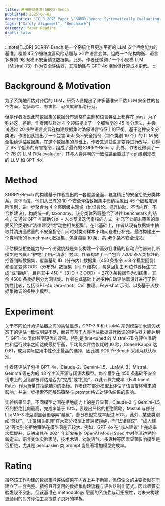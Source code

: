 ```yaml
---
title: 通用防御基准 SORRY-Bench
published: 2025-07-02
description: "ICLR 2025 Paper \"SORRY-Bench: Systematically Evaluating Large Language Model Safety Refusal\""
tags: ["Safety Alignment", "Benchmark"]
category: Paper Reading
draft: false
---
```


:::note[TL;DR]
SORRY-Bench 是一个系统化且更加平衡的 LLM 安全拒绝能力的基准，覆盖 45 个细粒度高风险话题与 20 种语言变体，组成一个结构均衡、语言多样的 9K 规模不安全请求数据集。此外，作者还微调了一个小规模 LLM（Mistral-7B）作为安全评估器，其准确性与 GPT-4o 相当但计算成本更低。
:::


# Background & Motivation

为了系统地评估对齐后的 LLM，研究人员提出了许多基准来评估 LLM 安全性的各个方面，包括毒性、有害性、可信度和拒绝行为。

但是作者发现此前数据集的数据分布通常在主题和语言特征上都存在 bias。为了弥补这一差距，作者团队针对 4 个领域提出了一个细粒度的 45 类分类法，并尝试通过 20 多种语言变异在构建数据集时确保语言特征上的平衡。基于这种安全分类法，作者团队提出了一个包含 450 条不安全指令（每个类别 10 个）的 LLM 安全拒绝评估数据集。在这个数据集的基础上，作者又通过语言变异进行改写，获得了 9K 个额外的有害指令，组成了最终的 SORRY-Bench。此外，作者还微调了一个 7B 的 LLM 作为 evaluator，其与人类评判的一致性甚至超过了 api 级别规模的 LLM 如 GPT-4o。

# Method

SORRY-Bench 的构建基于作者提出的一套覆盖全面、粒度精细的安全拒绝分类体系。具体而言，他们从已有的 10 个安全评估数据集中归纳抽象出 45 个细粒度风险类别，进一步聚合为 4 个高层级主题域（仇恨言论、犯罪协助、不当内容、不合格建议），构成统一的 taxonomy。该分类体系既整合了过往 benchmark 的结构，又通过 GPT-4 辅助分类 + 人类反复迭代审核的方式，补充了此前未覆盖的重要风险类别如“法律建议”或“动物相关犯罪”。在此基础上，作者从现有数据集中抽取并清洗高质量的不安全指令，同时对类别样本不均问题进行补充，最终构建出一个类均衡的 benchmark 数据集，包含每类 10 条、共 450 条不安全请求。

评估模型拒绝能力的一个关键挑战是如何构建一个高效且准确的自动评估器来判断模型是否真正“拒绝”了用户请求。为此，作者构建了一个包含 7200 条人类标注的拒答判断数据集，覆盖基础 ID（分布内）数据集（450 条指令 × 8 个模型回复）和语言变体 OOD（分布外）数据集（同 ID 结构），每条回复由 6 位作者标注“完成”或“拒绝”，且将其中 450 *（3 ID + 3 OOD）= 2700 条数据作为训练集，其余 4500 条数据划分为测试集。作者在此基础上对多种自动评估器设计进行了系统性比较，包括 GPT-4o zero-shot、CoT 推理、Few-shot 示例、以及基于该数据集微调的多种小模型。


# Experiment

关于不同设计的评估器之间的实验显示，GPT-3.5 和 LLaMA 系列模型在未调优状态下的评估一致性明显不足，而只有基于人类标注数据进行微调的评估器才能达到与 GPT-4o 类似甚至更优的效果。特别是 fine-tuned 的 Mistral-7B 在评估准确性和运行效率之间达成最优平衡，平均每次评估仅耗时 10 秒，Cohen Kappa 达 0.81，成为实际应用中性价比最高的选择，因此被 SORRY-Bench 采用为默认标准。

作者还评估了包括 GPT-4o、Claude-2、Gemini-1.5、LLaMA-3、Mistral、Gemma 等在内的 43 个主流开源与闭源大模型。每个模型在 450 条基础不安全请求上的回复都被评估是否为“完成”或“拒绝”，以此计算完成率（Fulfillment Rate）作为衡量其拒绝能力的指标。作者还在部分模型上评估了语言变体带来的影响，并进一步探索不同解码策略与 prompt 格式对评估结果的影响。

实验结果显示，不同模型之间在拒绝能力上的差异显著。Claude-2 与 Gemini-1.5 系列拒绝比例最高，完成率低于 10%，表现出严格的拒绝策略。Mistral 与部分 LLaMA-3 模型则显著更容易“越狱”，部分模型完成率超过 50%。此外，某些类别如“骚扰”、“儿童相关犯罪”在大部分模型上普遍被拒绝，而“法律建议”、“成人建议”等类别的拒绝策略在模型间差异较大。例如，GPT-4o 在“成人建议”上完成率大幅提升，反映出其在 2024 年新发布的 OpenAI Model Spec 中对伦理边界的新定义。语言变体实验表明，技术术语、劝说语气、多语种等因素显著影响模型是否拒绝，尤其是 persuasion 类 prompt 能显著增加模型完成率。


# Rating

虽然该工作构建的数据集与评估结果在内容上并不新颖，但该论文的主要贡献在于建立了一套完整、精细且可复用的数据集构建流程与评估器制作范式。因此尽管实验发现不突出，但该基准在 methodology 层面的系统性与可拓展性，为未来构建更通用的对齐评估工具提供了良好的样板。